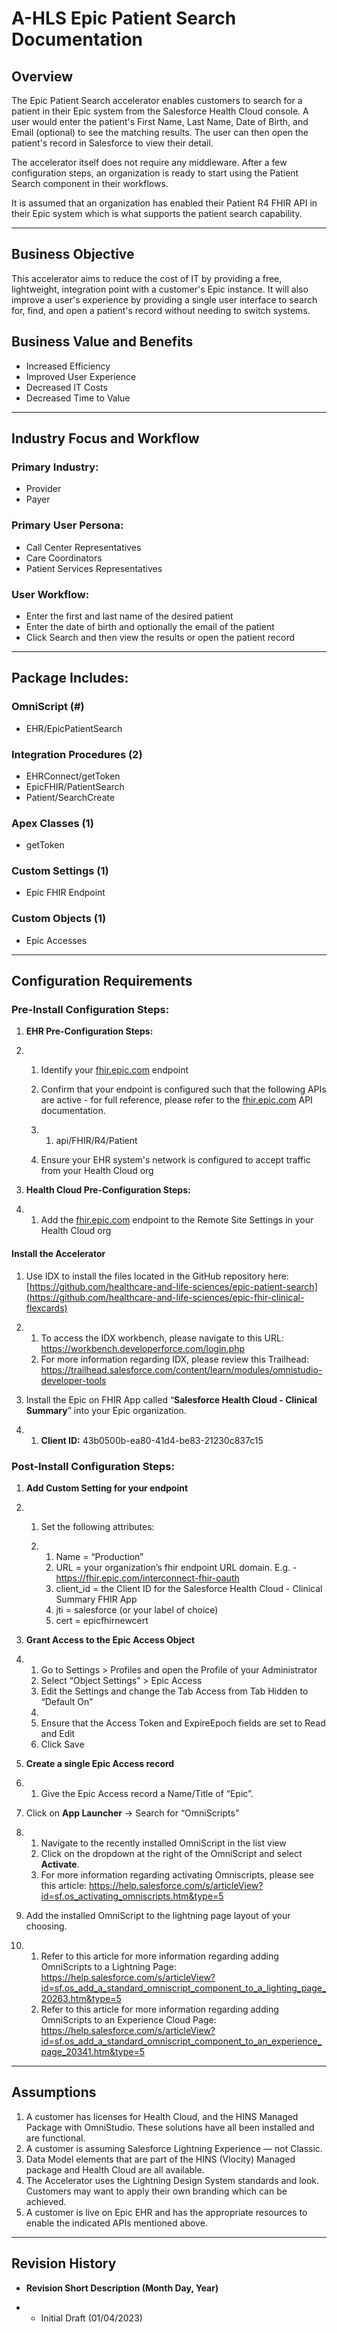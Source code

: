 # A-HLS Epic Patient Search Documentation 

## **Overview**

The Epic Patient Search accelerator enables customers to search for a patient in their Epic system from the Salesforce Health Cloud console. A user would enter the patient's First Name, Last Name, Date of Birth, and Email (optional) to see the matching results. The user can then open the patient's record in Salesforce to view their detail. 

The accelerator itself does not require any middleware. After a few configuration steps, an organization is ready to start using the Patient Search component in their workflows.

It is assumed that an organization has enabled their Patient R4 FHIR API in their Epic system which is what supports the patient search capability.



------

## **Business Objective**

This accelerator aims to reduce the cost of IT by providing a free, lightweight, integration point with a customer's Epic instance. 
It will also improve a user's experience by providing a single user interface to search for, find, and open a patient's record without needing to switch systems.

## **Business Value and Benefits**

- Increased Efficiency
- Improved User Experience
- Decreased IT Costs
- Decreased Time to Value

------

## **Industry Focus and Workflow**

### **Primary Industry:**

- Provider
- Payer

### **Primary User Persona:**

- Call Center Representatives
- Care Coordinators
- Patient Services Representatives

### **User Workflow:**

- Enter the first and last name of the desired patient
- Enter the date of birth and optionally the email of the patient
- Click Search and then view the results or open the patient record

------

## **Package Includes:**

### **OmniScript (#)**

- EHR/EpicPatientSearch

### **Integration Procedures (2)**

- EHRConnect/getToken
- EpicFHIR/PatientSearch
- Patient/SearchCreate

### **Apex Classes (1)**

- getToken

### **Custom Settings (1)**

- Epic FHIR Endpoint

### **Custom Objects (1)**

- Epic Accesses

------

## **Configuration Requirements**

### **Pre-Install Configuration Steps:**

1. **EHR Pre-Configuration Steps:**

2. 1. Identify your [fhir.epic.com](https://fhir.epic.com/) endpoint

   2. Confirm that your endpoint is configured such that the following APIs are active - for full reference, please refer to the [fhir.epic.com](http://fhir.epic.com) API documentation.

   3. 1. api/FHIR/R4/Patient

   4. Ensure your EHR system's network is configured to accept traffic from your Health Cloud org

3. **Health Cloud Pre-Configuration Steps:**

4. 1. Add the [fhir.epic.com](https://fhir.epic.com/) endpoint to the Remote Site Settings in your Health Cloud org

#### Install the Accelerator 

1. Use IDX to install the files located in the GitHub repository here: [https://github.com/healthcare-and-life-sciences/epic-patient-search](https://github.com/healthcare-and-life-sciences/epic-fhir-clinical-flexcards)

2. 1. To access the IDX workbench, please navigate to this URL: https://workbench.developerforce.com/login.php
   2. For more information regarding IDX, please review this Trailhead: https://trailhead.salesforce.com/content/learn/modules/omnistudio-developer-tools

3. Install the Epic on FHIR App called “**Salesforce Health Cloud - Clinical Summary**” into your Epic organization.

4. 1. **Client ID:** 43b0500b-ea80-41d4-be83-21230c837c15

### **Post-Install Configuration Steps:**

1. **Add Custom Setting for your endpoint**

2. 1. Set the following attributes:

   2. 1. Name = “Production”
      2. URL = your organization’s fhir endpoint URL domain. E.g. - 
         https://fhir.epic.com/interconnect-fhir-oauth
      3. client_id = the Client ID for the Salesforce Health Cloud - Clinical Summary FHIR App
      4. jti = salesforce (or your label of choice)
      5. cert = epicfhirnewcert



1. **Grant Access to the Epic Access Object**

2. 1. Go to Settings > Profiles and open the Profile of your Administrator
   2. Select “Object Settings” > Epic Access
   3. Edit the Settings and change the Tab Access from Tab Hidden to “Default On”
   4.
   5. Ensure that the Access Token and ExpireEpoch fields are set to Read and Edit
   6. Click Save

3. **Create a single Epic Access record** 

4. 1. Give the Epic Access record a Name/Title of “Epic”.

1. Click on **App Launcher** → Search for “OmniScripts”

2. 1. Navigate to the recently installed OmniScript in the list view
   2. Click on the dropdown at the right of the OmniScript and select **Activate**.
   3. For more information regarding activating Omniscripts, please see this article: https://help.salesforce.com/s/articleView?id=sf.os_activating_omniscripts.htm&type=5

3. Add the installed OmniScript to the lightning page layout of your choosing. 

4. 1. Refer to this article for more information regarding adding OmniScripts to a Lightning Page: https://help.salesforce.com/s/articleView?id=sf.os_add_a_standard_omniscript_component_to_a_lighting_page_20263.htm&type=5
   2. Refer to this article for more information regarding adding OmniScripts to an Experience Cloud Page: https://help.salesforce.com/s/articleView?id=sf.os_add_a_standard_omniscript_component_to_an_experience_page_20341.htm&type=5

------

## **Assumptions**

1. A customer has licenses for Health Cloud, and the HINS Managed Package with OmniStudio. These solutions have all been installed and are functional.
2. A customer is assuming Salesforce Lightning Experience — not Classic.
3. Data Model elements that are part of the HINS (Vlocity) Managed package and Health Cloud are all available.
4. The Accelerator uses the Lightning Design System standards and look. Customers may want to apply their own branding which can be achieved.
5. A customer is live on Epic EHR and has the appropriate resources to enable the indicated APIs mentioned above.

------

## **Revision History**

- **Revision Short Description (Month Day, Year)**

- - Initial Draft (01/04/2023)
